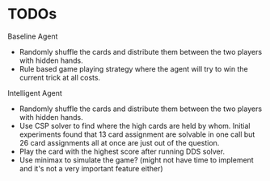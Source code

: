 # TODOs

Baseline Agent

- Randomly shuffle the cards and distribute them between the two players with hidden hands.
- Rule based game playing strategy where the agent will try to win the current trick at all costs.

Intelligent Agent

- Randomly shuffle the cards and distribute them between the two players with hidden hands.
- Use CSP solver to find where the high cards are held by whom. Initial experiments found that 13 card assignment are solvable in one call but 26 card assignments all at once are just out of the question.
- Play the card with the highest score after running DDS solver.
- Use minimax to simulate the game? (might not have time to implement and it's not a very important feature either)
